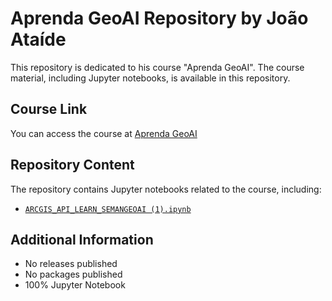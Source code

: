 # Aprenda GeoAI Repository by João Ataíde

 This repository is dedicated to his course "Aprenda GeoAI". The course material, including Jupyter notebooks, is available in this repository.

## Course Link
You can access the course at [Aprenda GeoAI](https://www.saotomasconsultoria.com.br/aprendageoai)

## Repository Content
The repository contains Jupyter notebooks related to the course, including:

- [`ARCGIS_API_LEARN_SEMANGEOAI (1).ipynb`](https://github.com/jvataidee/apredageoai/blob/main/ARCGIS_API_LEARN_SEMANGEOAI%20(1).ipynb)

## Additional Information
- No releases published
- No packages published
- 100% Jupyter Notebook
